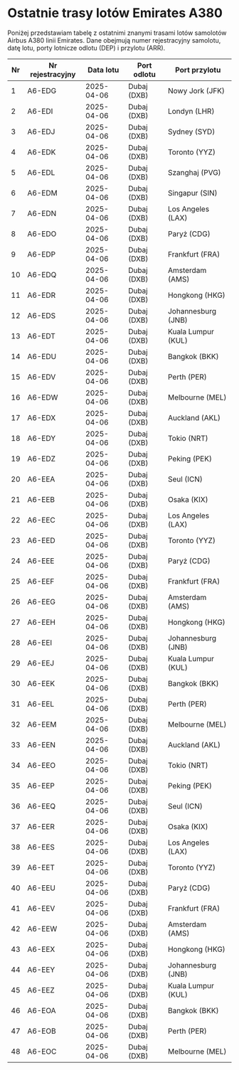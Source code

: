 # Ostatnie trasy lotów Emirates A380

Poniżej przedstawiam tabelę z ostatnimi znanymi trasami lotów samolotów Airbus A380 linii Emirates. Dane obejmują numer rejestracyjny samolotu, datę lotu, porty lotnicze odlotu (DEP) i przylotu (ARR).

| Nr | Nr rejestracyjny | Data lotu | Port odlotu | Port przylotu |
|----|------------------|-----------|-------------|---------------|
| 1  | A6-EDG           | 2025-04-06 | Dubaj (DXB) | Nowy Jork (JFK) |
| 2  | A6-EDI           | 2025-04-06 | Dubaj (DXB) | Londyn (LHR)    |
| 3  | A6-EDJ           | 2025-04-06 | Dubaj (DXB) | Sydney (SYD)    |
| 4  | A6-EDK           | 2025-04-06 | Dubaj (DXB) | Toronto (YYZ)   |
| 5  | A6-EDL           | 2025-04-06 | Dubaj (DXB) | Szanghaj (PVG)  |
| 6  | A6-EDM           | 2025-04-06 | Dubaj (DXB) | Singapur (SIN)  |
| 7  | A6-EDN           | 2025-04-06 | Dubaj (DXB) | Los Angeles (LAX) |
| 8  | A6-EDO           | 2025-04-06 | Dubaj (DXB) | Paryż (CDG)    |
| 9  | A6-EDP           | 2025-04-06 | Dubaj (DXB) | Frankfurt (FRA) |
| 10 | A6-EDQ           | 2025-04-06 | Dubaj (DXB) | Amsterdam (AMS) |
| 11 | A6-EDR           | 2025-04-06 | Dubaj (DXB) | Hongkong (HKG)  |
| 12 | A6-EDS           | 2025-04-06 | Dubaj (DXB) | Johannesburg (JNB) |
| 13 | A6-EDT           | 2025-04-06 | Dubaj (DXB) | Kuala Lumpur (KUL) |
| 14 | A6-EDU           | 2025-04-06 | Dubaj (DXB) | Bangkok (BKK)   |
| 15 | A6-EDV           | 2025-04-06 | Dubaj (DXB) | Perth (PER)     |
| 16 | A6-EDW           | 2025-04-06 | Dubaj (DXB) | Melbourne (MEL) |
| 17 | A6-EDX           | 2025-04-06 | Dubaj (DXB) | Auckland (AKL)  |
| 18 | A6-EDY           | 2025-04-06 | Dubaj (DXB) | Tokio (NRT)    |
| 19 | A6-EDZ           | 2025-04-06 | Dubaj (DXB) | Peking (PEK)   |
| 20 | A6-EEA           | 2025-04-06 | Dubaj (DXB) | Seul (ICN)     |
| 21 | A6-EEB           | 2025-04-06 | Dubaj (DXB) | Osaka (KIX)    |
| 22 | A6-EEC           | 2025-04-06 | Dubaj (DXB) | Los Angeles (LAX) |
| 23 | A6-EED           | 2025-04-06 | Dubaj (DXB) | Toronto (YYZ)   |
| 24 | A6-EEE           | 2025-04-06 | Dubaj (DXB) | Paryż (CDG)    |
| 25 | A6-EEF           | 2025-04-06 | Dubaj (DXB) | Frankfurt (FRA) |
| 26 | A6-EEG           | 2025-04-06 | Dubaj (DXB) | Amsterdam (AMS) |
| 27 | A6-EEH           | 2025-04-06 | Dubaj (DXB) | Hongkong (HKG)  |
| 28 | A6-EEI           | 2025-04-06 | Dubaj (DXB) | Johannesburg (JNB) |
| 29 | A6-EEJ           | 2025-04-06 | Dubaj (DXB) | Kuala Lumpur (KUL) |
| 30 | A6-EEK           | 2025-04-06 | Dubaj (DXB) | Bangkok (BKK)   |
| 31 | A6-EEL           | 2025-04-06 | Dubaj (DXB) | Perth (PER)     |
| 32 | A6-EEM           | 2025-04-06 | Dubaj (DXB) | Melbourne (MEL) |
| 33 | A6-EEN           | 2025-04-06 | Dubaj (DXB) | Auckland (AKL)  |
| 34 | A6-EEO           | 2025-04-06 | Dubaj (DXB) | Tokio (NRT)    |
| 35 | A6-EEP           | 2025-04-06 | Dubaj (DXB) | Peking (PEK)   |
| 36 | A6-EEQ           | 2025-04-06 | Dubaj (DXB) | Seul (ICN)     |
| 37 | A6-EER           | 2025-04-06 | Dubaj (DXB) | Osaka (KIX)    |
| 38 | A6-EES           | 2025-04-06 | Dubaj (DXB) | Los Angeles (LAX) |
| 39 | A6-EET           | 2025-04-06 | Dubaj (DXB) | Toronto (YYZ)   |
| 40 | A6-EEU           | 2025-04-06 | Dubaj (DXB) | Paryż (CDG)    |
| 41 | A6-EEV           | 2025-04-06 | Dubaj (DXB) | Frankfurt (FRA) |
| 42 | A6-EEW           | 2025-04-06 | Dubaj (DXB) | Amsterdam (AMS) |
| 43 | A6-EEX           | 2025-04-06 | Dubaj (DXB) | Hongkong (HKG)  |
| 44 | A6-EEY           | 2025-04-06 | Dubaj (DXB) | Johannesburg (JNB) |
| 45 | A6-EEZ           | 2025-04-06 | Dubaj (DXB) | Kuala Lumpur (KUL) |
| 46 | A6-EOA           | 2025-04-06 | Dubaj (DXB) | Bangkok (BKK)   |
| 47 | A6-EOB           | 2025-04-06 | Dubaj (DXB) | Perth (PER)     |
| 48 | A6-EOC           | 2025-04-06 | Dubaj (DXB) | Melbourne (MEL) |
